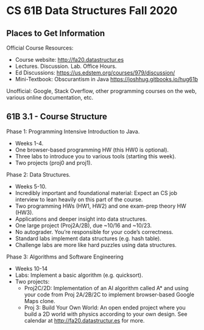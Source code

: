 # CS 61B Data Structures Fall 2020

## Places to Get Information
Official Course Resources:
- Course website: http://fa20.datastructur.es
- Lectures. Discussion. Lab. Office Hours.
- Ed Discussions: https://us.edstem.org/courses/979/discussion/
- Mini-Textbook: Obscurantism in Java https://joshhug.gitbooks.io/hug61b


Unofficial: Google, Stack Overflow, other programming courses on the web, various online documentation, etc.

## 61B 3.1 - Course Structure
Phase 1: Programming Intensive Introduction to Java. 
- Weeks 1-4.
- One browser-based programming HW (this HW0 is optional).
- Three labs to introduce you to various tools (starting this week).
- Two projects (proj0 and proj1).

Phase 2: Data Structures.
- Weeks 5-10.
- Incredibly important and foundational material: Expect an CS job interview to lean heavily on this part of the course.
- Two programming HWs (HW1, HW2) and one exam-prep theory HW (HW3).
- Applications and deeper insight into data structures.
- One large project (Proj2A/2B), due ~10/16 and ~10/23.
- No autograder. You’re responsible for your code’s correctness.
- Standard labs implement data structures (e.g. hash table).
- Challenge labs are more like hard puzzles using data structures.

Phase 3: Algorithms and Software Engineering
- Weeks 10-14
- Labs: Implement a basic algorithm (e.g. quicksort).
- Two projects:
  - Proj2C/2D: Implementation of an AI algorithm called A* and using your code from Proj 2A/2B/2C to implement browser-based Google Maps clone.
  - Proj 3: Build Your Own World: An open ended project where you build a 2D world with physics according to your own design.
See calendar at http://fa20.datastructur.es for more.